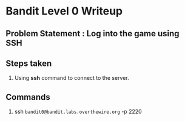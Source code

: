 # Bandit Level 0 Writeup

## Problem Statement : Log into the game using SSH

## Steps taken

1. Using **ssh** command to connect to the server.

## Commands

1. ssh `bandit0@bandit.labs.overthewire.org` -p 2220
